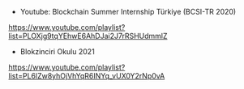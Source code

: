 
- Youtube: Blockchain Summer Internship Türkiye (BCSI-TR 2020)

https://www.youtube.com/playlist?list=PLOXjg9tqYEhwE6AhDJai2J7rRSHUdmmlZ

- Blokzinciri Okulu 2021
 
https://www.youtube.com/playlist?list=PL6lZw8yhOjVhYqR6INYq_vUX0Y2rNp0vA


